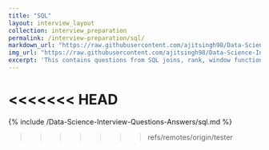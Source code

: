 ```yaml
---
title: "SQL"
layout: interview_layout
collection: interview_preparation
permalink: /interview-preparation/sql/
markdown_url: "https://raw.githubusercontent.com/ajitsingh98/Data-Science-Interview-Questions-Answers/main/sql.md"
img_url: "https://raw.githubusercontent.com/ajitsingh98/Data-Science-Interview-Questions-Answers/main/img/"
excerpt: 'This contains questions from SQL joins, rank, window functions etc'
---
```

<<<<<<< HEAD
=======

{% include /Data-Science-Interview-Questions-Answers/sql.md %}
>>>>>>> refs/remotes/origin/tester

